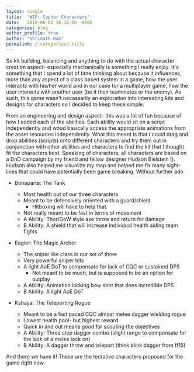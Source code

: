 ```yaml
---
layout: single 
title:  "WIP: Cypher Characters"
date:   2019-06-01 16:32:56 -0600
categories: blog
author_profile: true
author: "Shrinath Rao"
permalink: /:categories/:title
---
```


So kit building, balancing and anything to do with the actual character creation aspect- especially mechanically is something I really enjoy. It's something that I spend a lot of time thinking about because it influences, more than any aspect of a class based system in a game, how the user interacts with his/her world and in our case for a multiplayer game, how the user interacts with another user (be it their teammates or the enemy). As such, this game wasn't necassarily an exploration into interesting kits and designs for characters so I decided to keep these simple.

From an engineering and design aspect- this was a lot of fun because of how I coded each of the abilities. Each ability would sit on a script independently and woud basically access the appropriate animations from the asset resources independently. What this meant is that I could drag and drop abilities (scripts) onto different characters and try them out in conjunction with other abilities and characters to find the kit that I thought fit the characters best. Speaking of characters, all characters are based on a DnD campaign by my friend and fellow designer Hudson Bielstein (). Hudson also helped me visualize my map and helped me fix many sight-lines that could have potentially been game breaking. Without further ado

* Bonaparte: The Tank
	* Most health out of our three characters
	* Meant to be defensively oriented with a guard/shield
		* Hitboxing will have to help that
	* Not really meant to be fast in terms of movement
	* A Ability: Thor/GoW style axe throw and return for damage
	* B Ability: A shield that will increase individual health aiding team fights

* Eaglor: The Magic Archer
	* The sniper like class in our set of three
	* Very powerful sniper hits
	* A light AoE DoT to compensate for lack of CQC or sustained DPS
		* Not meant to be much, but is supposed to be an option for outplay
	* A Ability: Animation locking bow shot that does incredible DPS
	* B Ability: A light AoE DoT

* Kshaya: The Teleporting Rogue
	* Meant to be a fast paced CQC almost melee dagger wielding rogue
	* Lowest health pool- but highest reward
	* Quick in and out means good for scouting the objectives
	* A Ability: Three step dagger combo (slight range to compensate for the lack of a melee lock on)
	* B Ability: A dagger throw and teleport (think blink dagger from ff15)

And there we have it! These are the tentative characters proposed for the game right now.


